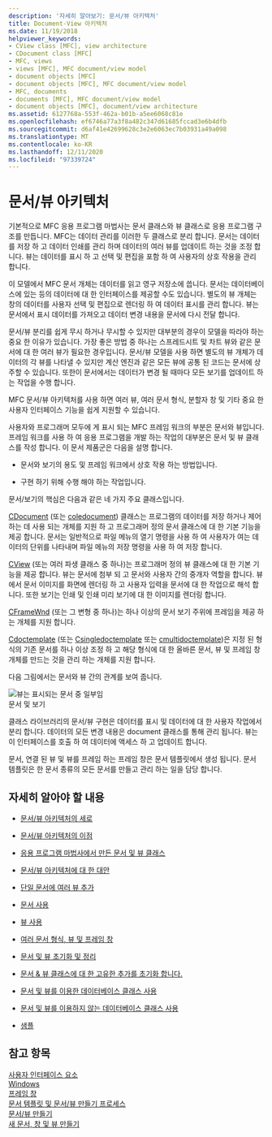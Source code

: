```yaml
---
description: '자세히 알아보기: 문서/뷰 아키텍처'
title: Document-View 아키텍처
ms.date: 11/19/2018
helpviewer_keywords:
- CView class [MFC], view architecture
- CDocument class [MFC]
- MFC, views
- views [MFC], MFC document/view model
- document objects [MFC]
- document objects [MFC], MFC document/view model
- MFC, documents
- documents [MFC], MFC document/view model
- document objects [MFC], document/view architecture
ms.assetid: 6127768a-553f-462a-b01b-a5ee6068c81e
ms.openlocfilehash: ef6746a77a3f8a482c347d61685fccad3e6b4dfb
ms.sourcegitcommit: d6af41e42699628c3e2e6063ec7b03931a49a098
ms.translationtype: MT
ms.contentlocale: ko-KR
ms.lasthandoff: 12/11/2020
ms.locfileid: "97339724"
---
```

# <a name="documentview-architecture"></a>문서/뷰 아키텍처

기본적으로 MFC 응용 프로그램 마법사는 문서 클래스와 뷰 클래스로 응용 프로그램 구조를 만듭니다. MFC는 데이터 관리를 이러한 두 클래스로 분리 합니다. 문서는 데이터를 저장 하 고 데이터 인쇄를 관리 하며 데이터의 여러 뷰를 업데이트 하는 것을 조정 합니다. 뷰는 데이터를 표시 하 고 선택 및 편집을 포함 하 여 사용자의 상호 작용을 관리 합니다.

이 모델에서 MFC 문서 개체는 데이터를 읽고 영구 저장소에 씁니다. 문서는 데이터베이스에 있는 등의 데이터에 대 한 인터페이스를 제공할 수도 있습니다. 별도의 뷰 개체는 창의 데이터를 사용자 선택 및 편집으로 렌더링 하 여 데이터 표시를 관리 합니다. 뷰는 문서에서 표시 데이터를 가져오고 데이터 변경 내용을 문서에 다시 전달 합니다.

문서/뷰 분리를 쉽게 무시 하거나 무시할 수 있지만 대부분의 경우이 모델을 따라야 하는 중요 한 이유가 있습니다. 가장 좋은 방법 중 하나는 스프레드시트 및 차트 뷰와 같은 문서에 대 한 여러 뷰가 필요한 경우입니다. 문서/뷰 모델을 사용 하면 별도의 뷰 개체가 데이터의 각 뷰를 나타낼 수 있지만 계산 엔진과 같은 모든 뷰에 공통 된 코드는 문서에 상주할 수 있습니다. 또한이 문서에서는 데이터가 변경 될 때마다 모든 보기를 업데이트 하는 작업을 수행 합니다.

MFC 문서/뷰 아키텍처를 사용 하면 여러 뷰, 여러 문서 형식, 분할자 창 및 기타 중요 한 사용자 인터페이스 기능을 쉽게 지원할 수 있습니다.

사용자와 프로그래머 모두에 게 표시 되는 MFC 프레임 워크의 부분은 문서와 뷰입니다. 프레임 워크를 사용 하 여 응용 프로그램을 개발 하는 작업의 대부분은 문서 및 뷰 클래스를 작성 합니다. 이 문서 제품군은 다음을 설명 합니다.

- 문서와 보기의 용도 및 프레임 워크에서 상호 작용 하는 방법입니다.

- 구현 하기 위해 수행 해야 하는 작업입니다.

문서/보기의 핵심은 다음과 같은 네 가지 주요 클래스입니다.

[CDocument](reference/cdocument-class.md) (또는 [coledocument](reference/coledocument-class.md)) 클래스는 프로그램의 데이터를 저장 하거나 제어 하는 데 사용 되는 개체를 지원 하 고 프로그래머 정의 문서 클래스에 대 한 기본 기능을 제공 합니다. 문서는 일반적으로 파일 메뉴의 열기 명령을 사용 하 여 사용자가 여는 데이터의 단위를 나타내며 파일 메뉴의 저장 명령을 사용 하 여 저장 합니다.

[CView](reference/cview-class.md) (또는 여러 파생 클래스 중 하나)는 프로그래머 정의 뷰 클래스에 대 한 기본 기능을 제공 합니다. 뷰는 문서에 첨부 되 고 문서와 사용자 간의 중개자 역할을 합니다. 뷰에서 문서 이미지를 화면에 렌더링 하 고 사용자 입력을 문서에 대 한 작업으로 해석 합니다. 또한 보기는 인쇄 및 인쇄 미리 보기에 대 한 이미지를 렌더링 합니다.

[CFrameWnd](reference/cframewnd-class.md) (또는 그 변형 중 하나)는 하나 이상의 문서 보기 주위에 프레임을 제공 하는 개체를 지원 합니다.

[Cdoctemplate](reference/cdoctemplate-class.md) (또는 [Csingledoctemplate](reference/csingledoctemplate-class.md) 또는 [cmultidoctemplate](reference/cmultidoctemplate-class.md))은 지정 된 형식의 기존 문서를 하나 이상 조정 하 고 해당 형식에 대 한 올바른 문서, 뷰 및 프레임 창 개체를 만드는 것을 관리 하는 개체를 지원 합니다.

다음 그림에서는 문서와 뷰 간의 관계를 보여 줍니다.

![뷰는 표시되는 문서 중 일부임](../mfc/media/vc379n1.gif "뷰는 표시되는 문서 중 일부임") <br/>
문서 및 보기

클래스 라이브러리의 문서/뷰 구현은 데이터를 표시 및 데이터에 대 한 사용자 작업에서 분리 합니다. 데이터의 모든 변경 내용은 document 클래스를 통해 관리 됩니다. 뷰는이 인터페이스를 호출 하 여 데이터에 액세스 하 고 업데이트 합니다.

문서, 연결 된 뷰 및 뷰를 프레임 하는 프레임 창은 문서 템플릿에서 생성 됩니다. 문서 템플릿은 한 문서 종류의 모든 문서를 만들고 관리 하는 일을 담당 합니다.

## <a name="what-do-you-want-to-know-more-about"></a>자세히 알아야 할 내용

- [문서/뷰 아키텍처의 세로](a-portrait-of-the-document-view-architecture.md)

- [문서/뷰 아키텍처의 이점](advantages-of-the-document-view-architecture.md)

- [응용 프로그램 마법사에서 만든 문서 및 뷰 클래스](document-and-view-classes-created-by-the-mfc-application-wizard.md)

- [문서/뷰 아키텍처에 대 한 대안](alternatives-to-the-document-view-architecture.md)

- [단일 문서에 여러 뷰 추가](adding-multiple-views-to-a-single-document.md)

- [문서 사용](using-documents.md)

- [뷰 사용](using-views.md)

- [여러 문서 형식, 뷰 및 프레임 창](multiple-document-types-views-and-frame-windows.md)

- [문서 및 뷰 초기화 및 정리](initializing-and-cleaning-up-documents-and-views.md)

- [문서 & 뷰 클래스에 대 한 고유한 추가를 초기화 합니다.](creating-new-documents-windows-and-views.md)

- [문서 및 뷰를 이용한 데이터베이스 클래스 사용](../data/mfc-using-database-classes-with-documents-and-views.md)

- [문서 및 뷰를 이용하지 않는 데이터베이스 클래스 사용](../data/mfc-using-database-classes-without-documents-and-views.md)

- [샘플](../overview/visual-cpp-samples.md)

## <a name="see-also"></a>참고 항목

[사용자 인터페이스 요소](user-interface-elements-mfc.md)<br/>
[Windows](windows.md)<br/>
[프레임 창](frame-windows.md)<br/>
[문서 템플릿 및 문서/뷰 만들기 프로세스](document-templates-and-the-document-view-creation-process.md)<br/>
[문서/뷰 만들기](document-view-creation.md)<br/>
[새 문서, 창 및 뷰 만들기](creating-new-documents-windows-and-views.md)
